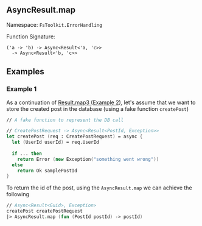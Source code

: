 ## AsyncResult.map

Namespace: `FsToolkit.ErrorHandling`

Function Signature:

```
('a -> 'b) -> Async<Result<'a, 'c>> 
  -> Async<Result<'b, 'c>>
```

## Examples

### Example 1

As a continuation of [Result.map3 (Example 2)](../result/map3.md#example-2), let's assume that we want to store the created post in the database (using a fake function `createPost`)

```fsharp
// A fake function to represent the DB call

// CreatePostRequest -> Async<Result<PostId, Exception>>
let createPost (req : CreatePostRequest) = async {
  let (UserId userId) = req.UserId
  
  if ... then
    return Error (new Exception("something went wrong"))
  else
    return Ok samplePostId
}
```

To return the id of the post, using the `AsyncResult.map` we can achieve the following

```fsharp
// Async<Result<Guid>, Exception>
createPost createPostRequest
|> AsyncResult.map (fun (PostId postId) -> postId)
```